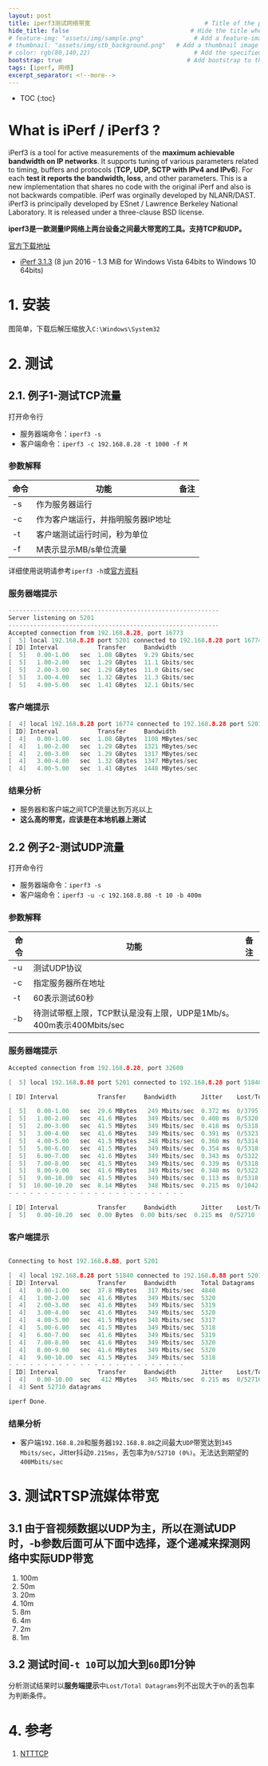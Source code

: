 ```yaml
---
layout: post
title: iperf3测试网络带宽                                # Title of the page
hide_title: false                                  # Hide the title when displaying the post, but shown in lists of posts
# feature-img: "assets/img/sample.png"              # Add a feature-image to the post
# thumbnail: "assets/img/stb_background.png"   # Add a thumbnail image on blog view
# color: rgb(80,140,22)                             # Add the specified color as feature image, and change link colors in post
bootstrap: true                                   # Add bootstrap to the page
tags: [iperf, 网络]
excerpt_separator: <!--more-->
---
```


<!--more-->
* TOC
{:toc}

# What is iPerf / iPerf3 ?

iPerf3 is a tool for active measurements of the **maximum achievable bandwidth on IP networks**. It supports tuning of various parameters related to timing, buffers and protocols (**TCP, UDP, SCTP with IPv4 and IPv6**). For each **test it reports the bandwidth, loss**, and other parameters. This is a new implementation that shares no code with the original iPerf and also is not backwards compatible. iPerf was orginally developed by NLANR/DAST. iPerf3 is principally developed by ESnet / Lawrence Berkeley National Laboratory. It is released under a three-clause BSD license.

**iperf3是一款测量IP网络上两台设备之间最大带宽的工具。支持TCP和UDP。**

[官方下载地址](https://iperf.fr/iperf-download.php)
* [iPerf 3.1.3](https://iperf.fr/download/windows/iperf-3.1.3-win64.zip)  (8 jun 2016 - 1.3 MiB for Windows Vista 64bits to Windows 10 64bits)

# 1. 安装

图简单，下载后解压缩放入`C:\Windows\System32`

# 2. 测试

## 2.1. 例子1-测试TCP流量

打开命令行

* 服务器端命令：```iperf3 -s```
* 客户端命令：`iperf3 -c 192.168.8.28 -t 1000 -f M`

### 参数解释

|命令|功能|备注|
|-------|------|--------|
|-s| 作为服务器运行 ||
|-c| 作为客户端运行，并指明服务器IP地址 ||
|-t| 客户端测试运行时间，秒为单位 ||
|-f| M表示显示MB/s单位流量 ||

详细使用说明请参考`iperf3 -h`或[官方资料](https://iperf.fr/iperf-doc.php)

### 服务器端提示

```c
-----------------------------------------------------------
Server listening on 5201
-----------------------------------------------------------
Accepted connection from 192.168.8.28, port 16773
[  5] local 192.168.8.28 port 5201 connected to 192.168.8.28 port 16774
[ ID] Interval           Transfer     Bandwidth
[  5]   0.00-1.00   sec  1.08 GBytes  9.29 Gbits/sec
[  5]   1.00-2.00   sec  1.29 GBytes  11.1 Gbits/sec
[  5]   2.00-3.00   sec  1.29 GBytes  11.0 Gbits/sec
[  5]   3.00-4.00   sec  1.32 GBytes  11.3 Gbits/sec
[  5]   4.00-5.00   sec  1.41 GBytes  12.1 Gbits/sec
```

### 客户端提示

```c
[  4] local 192.168.8.28 port 16774 connected to 192.168.8.28 port 5201
[ ID] Interval           Transfer     Bandwidth
[  4]   0.00-1.00   sec  1.08 GBytes  1108 MBytes/sec
[  4]   1.00-2.00   sec  1.29 GBytes  1321 MBytes/sec
[  4]   2.00-3.00   sec  1.29 GBytes  1317 MBytes/sec
[  4]   3.00-4.00   sec  1.32 GBytes  1347 MBytes/sec
[  4]   4.00-5.00   sec  1.41 GBytes  1448 MBytes/sec
```

### 结果分析

* 服务器和客户端之间TCP流量达到万兆以上
* **这么高的带宽，应该是在本地机器上测试**

## 2.2 例子2-测试UDP流量

打开命令行

* 服务器端命令：```iperf3 -s```
* 客户端命令：`iperf3 -u -c 192.168.8.88 -t 10 -b 400m`

### 参数解释

|命令|功能|备注|
|-------|------|--------|
|-u| 测试UDP协议 ||
|-c| 指定服务器所在地址 ||
|-t| 60表示测试60秒 ||
|-b| 待测试带框上限，TCP默认是没有上限，UDP是1Mb/s。400m表示400Mbits/sec ||

### 服务器端提示

```c
Accepted connection from 192.168.8.28, port 32608

[  5] local 192.168.8.88 port 5201 connected to 192.168.8.28 port 51840

[ ID] Interval           Transfer     Bandwidth       Jitter    Lost/Total Datagrams

[  5]   0.00-1.00   sec  29.6 MBytes   249 Mbits/sec  0.372 ms  0/3795 (0%)
[  5]   1.00-2.00   sec  41.6 MBytes   349 Mbits/sec  0.408 ms  0/5320 (0%)
[  5]   2.00-3.00   sec  41.5 MBytes   349 Mbits/sec  0.418 ms  0/5318 (0%)
[  5]   3.00-4.00   sec  41.6 MBytes   349 Mbits/sec  0.391 ms  0/5323 (0%)
[  5]   4.00-5.00   sec  41.5 MBytes   348 Mbits/sec  0.360 ms  0/5314 (0%)
[  5]   5.00-6.00   sec  41.5 MBytes   349 Mbits/sec  0.354 ms  0/5318 (0%)
[  5]   6.00-7.00   sec  41.6 MBytes   349 Mbits/sec  0.343 ms  0/5322 (0%)
[  5]   7.00-8.00   sec  41.5 MBytes   349 Mbits/sec  0.339 ms  0/5318 (0%)
[  5]   8.00-9.00   sec  41.6 MBytes   349 Mbits/sec  0.340 ms  0/5322 (0%)
[  5]   9.00-10.00  sec  41.5 MBytes   349 Mbits/sec  0.113 ms  0/5318 (0%)
[  5]  10.00-10.20  sec  8.14 MBytes   348 Mbits/sec  0.215 ms  0/1042 (0%)
- - - - - - - - - - - - - - - - - - - - - - - - -

[ ID] Interval           Transfer     Bandwidth       Jitter    Lost/Total Datagrams
[  5]   0.00-10.20  sec  0.00 Bytes  0.00 bits/sec  0.215 ms  0/52710 (0%)
```



### 客户端提示

```c

Connecting to host 192.168.8.88, port 5201

[  4] local 192.168.8.28 port 51840 connected to 192.168.8.88 port 5201
[ ID] Interval           Transfer     Bandwidth       Total Datagrams
[  4]   0.00-1.00   sec  37.8 MBytes   317 Mbits/sec  4840
[  4]   1.00-2.00   sec  41.6 MBytes   349 Mbits/sec  5320
[  4]   2.00-3.00   sec  41.6 MBytes   349 Mbits/sec  5319
[  4]   3.00-4.00   sec  41.6 MBytes   349 Mbits/sec  5320
[  4]   4.00-5.00   sec  41.5 MBytes   348 Mbits/sec  5317
[  4]   5.00-6.00   sec  41.5 MBytes   349 Mbits/sec  5318
[  4]   6.00-7.00   sec  41.6 MBytes   349 Mbits/sec  5319
[  4]   7.00-8.00   sec  41.6 MBytes   349 Mbits/sec  5320
[  4]   8.00-9.00   sec  41.6 MBytes   349 Mbits/sec  5320
[  4]   9.00-10.00  sec  41.5 MBytes   349 Mbits/sec  5318
- - - - - - - - - - - - - - - - - - - - - - - - -
[ ID] Interval           Transfer     Bandwidth       Jitter    Lost/Total Datagrams
[  4]   0.00-10.00  sec   412 MBytes   345 Mbits/sec  0.215 ms  0/52710 (0%)
[  4] Sent 52710 datagrams

iperf Done.

```

### 结果分析

* 客户端`192.168.8.28`和服务器`192.168.8.88`之间最大`UDP`带宽达到`345 Mbits/sec`，Jitter抖动`0.215ms`，丢包率为`0/52710 (0%)`。无法达到期望的`400Mbits/sec`

# 3. 测试RTSP流媒体带宽

## 3.1 由于音视频数据以UDP为主，所以在测试UDP时，-b参数后面可从下面中选择，逐个递减来探测网络中实际UDP带宽

1. 100m
1. 50m
1. 20m
1. 10m
1. 8m
1. 4m
1. 2m
1. 1m

## 3.2 测试时间`-t 10`可以加大到`60`即1分钟

分析测试结果时以**服务端提示**中`Lost/Total Datagrams`列不出现大于`0%`的丢包率为判断条件。

# 4. 参考

1. [NTTTCP](https://docs.azure.cn/zh-cn/virtual-network/virtual-network-bandwidth-testing)